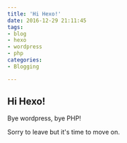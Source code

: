 ```yaml
---
title: 'Hi Hexo!'
date: 2016-12-29 21:11:45
tags:
- blog
- hexo
- wordpress
- php
categories:
- Blogging

---
```


## Hi Hexo!
Bye wordpress, bye PHP!

Sorry to leave but it's time to move on.
